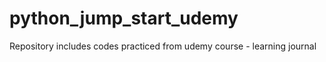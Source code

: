 # python_jump_start_udemy
Repository includes codes practiced  from udemy course - learning journal
